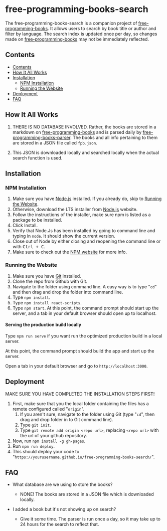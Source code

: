 # free-programming-books-search

The free-programming-books-search is a companion project of [free-programming-books](https://ebookfoundation.github.io/free-programming-books/). It allows users to search by book title or author and filter by language. The search index is updated once per day, so changes made on [free-programming-books](https://ebookfoundation.github.io/free-programming-books/) may not be immediately reflected.

## Contents

- [Contents](#contents)
- [How It All Works](#how-it-all-works)
- [Installation](#installation)
	- [NPM Installation](#npm-installation)
	- [Running the Website](#running-the-website)
- [Deployment](#deployment)
- [FAQ](#faq)

## How It All Works

1. THERE IS NO DATABASE INVOLVED. Rather, the books are stored in a markdown on [free-programming-books](https://ebookfoundation.github.io/free-programming-books/) and is parsed daily by [free-programming-books-parser](https://github.com/EbookFoundation/free-programming-books-parser). The books and all info pertaining to them are stored in a JSON file called `fpb.json`.

2. This JSON is downloaded locally and searched locally when the actual search function is used.

## Installation

### NPM Installation

1. Make sure you have [Node.js](https://nodejs.org/en/) installed. If you already do, skip to [Running the Website](#running-the-website).
2. Otherwise, download the LTS installer from [Node.js](https://nodejs.org/en/) website.
3. Follow the instructions of the installer, make sure npm is listed as a package to be installed.
4. Click Install.
5. Verify that Node.Js has been installed by going to command line and typing in `node`. It should show the current version.
6. Close out of Node by either closing and reopening the command line or with <kbd>Ctrl + C</kbd>.
7. Make sure to check out the [NPM website](https://docs.npmjs.com/downloading-and-installing-node-js-and-npm) for more info.

### Running the Website

1. Make sure you have [Git](https://git-scm.com/downloads) installed.
2. Clone the repo from Github with Git.
3. Navigate to the folder using command line. A easy way is to type "`cd`" and then drag and drop the folder into command line.
4. Type `npm install`.
5. Type `npm install react-scripts`.
6. Type `npm start`. At this point, the command prompt should start up the server, and a tab in your default browser should open up to localhost.

#### Serving the production build locally

Type `npm run serve` if you want run the optimized production build in a local server.

At this point, the command prompt should build the app and start up the server.

Open a tab in your default browser and go to `http://localhost:3000`.

## Deployment

MAKE SURE YOU HAVE COMPLETED THE INSTALLATION STEPS FIRST!

1. First, make sure that you the local folder containing the files has a remote configured called "`origin`".
	1. If you aren't sure, navigate to the folder using Git (type "`cd`", then drag and drop folder in to Git command line).
	2. Type `git init`.
	3. Type `git remote add origin <repo url>`, replacing `<repo url>` with the url of your github repository.
2. Now, run `npm install -g gh-pages`.
3. Run `npm run deploy`.
4. This should deploy your code to "`https://yourusername.github.io/free-programming-books-search/`".

## FAQ

- What database are we using to store the books?
	- NONE! The books are stored in a JSON file which is downloaded locally.

- I added a book but it's not showing up on search?
	- Give it some time. The parser is run once a day, so it may take up to 24 hours for the search to reflect that.

